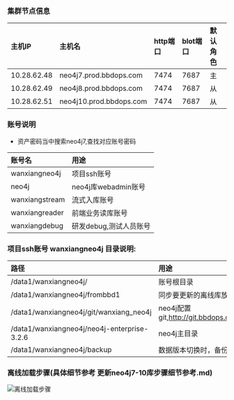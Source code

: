 ### 集群节点信息

| 主机IP | 主机名 | http端口 | blot端口 | 默认角色|
| :------| :------ | :------ | :------ |:------ |
| 10.28.62.48 | neo4j7.prod.bbdops.com  | 7474 | 7687 | 主 |
| 10.28.62.49 | neo4j8.prod.bbdops.com  | 7474 | 7687 | 从 |
| 10.28.62.51 | neo4j10.prod.bbdops.com | 7474 | 7687 | 从 |


### 账号说明
- 资产密码当中搜索neo4j7,查找对应账号密码

| 账号名 | 用途 |
| :----- | :----|
| wanxiangneo4j | 项目ssh账号 |
| neo4j | neo4j库webadmin账号|
| wanxiangstream |流式入库账号|
| wanxiangreader |前端业务读库账号|
| wanxiangdebug | 研发debug,测试人员账号|

### 项目ssh账号 wanxiangneo4j 目录说明:

| 路径 | 用途 |
| :----- | :----|
| /data1/wanxiangneo4j/ | 账号根目录 |
| /data1/wanxiangneo4j/frombbd1 | 同步要更新的离线库放置目录,可以自定义|
| /data1/wanxiangneo4j/git/wanxiang_neo4j | neo4j配置git,http://git.bbdops.com/yuyu080/wanxiang_neo4j/ |
| /data1/wanxiangneo4j/neo4j-enterprise-3.2.6|  neo4j主目录 |
| /data1/wanxiangneo4j/backup | 数据版本切换时，备份路径 |

### 离线加载步骤(具体细节参考  更新neo4j7-10库步骤细节参考.md)

![离线加载步骤](http://git.bbdops.com/yuyu080/wanxiang_neo4j/blob/master/%E7%BA%BF%E4%B8%8A%E6%9B%B4%E6%96%B0%E6%AD%A5%E9%AA%A4%E5%8F%82%E8%80%83/neo4jload.jpg
)